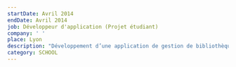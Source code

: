 ```yaml
---
startDate: Avril 2014
endDate: Avril 2014
job: Développeur d'application (Projet étudiant)
company: ' '
place: Lyon
description: "Développement d’une application de gestion de bibliothèques.\r\n\nApplication **Winforms **développé en **C#** sous le **framework .NET 4.0\r**\n\nOutils : Base de données Oracle, Visual Studio 2010, SQL Developer, A**rchitecture en couche (Métier, Présentation, Persistance)**"
category: SCHOOL
---
```


